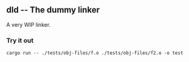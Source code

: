 ## dld -- The dummy linker

A very WIP linker.

### Try it out

`cargo run -- ./tests/obj-files/f.o ./tests/obj-files/f2.o -o test`

